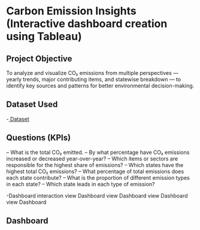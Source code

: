 # Carbon Emission Insights (Interactive dashboard creation using Tableau)
## Project Objective
To analyze and visualize CO₂ emissions from multiple perspectives — yearly trends, major contributing items, and statewise breakdown — to identify key sources and patterns for better environmental decision-making.

## Dataset Used
-<a href = "https://github.com/Farakhtar321/Data-Analysis-Dashboard/blob/main/Dashboard%2BDesign%2BData%2BSet.csv"> Dataset</a>

## Questions (KPIs)
– What is the total CO₂ emitted.
– By what percentage have CO₂ emissions increased or decreased year-over-year?
– Which items or sectors are responsible for the highest share of emissions?
– Which states have the highest total CO₂ emissions?
– What percentage of total emissions does each state contribute?
– What is the proportion of different emission types in each state?
– Which state leads in each type of emission?

-Dashboard interaction <a herf = "https://github.com/Farakhtar321/Data-Analysis-Dashboard/blob/main/Carbon%20emission%20insights.png">view Dashboard</a>
                       <a herf = "https://github.com/Farakhtar321/Data-Analysis-Dashboard/blob/main/Top%20CO2%20Contributors.png">view Dashboard</a>
                       <a herf = "https://github.com/Farakhtar321/Data-Analysis-Dashboard/blob/main/State%20carbon%20share%20analysis.png">view Dashboard</a>
                       <a herf = "https://github.com/Farakhtar321/Data-Analysis-Dashboard/blob/main/Hierarchical%20Emission%20Insights.png">view Dashboard</a>

  ## Dashboard                     
 

